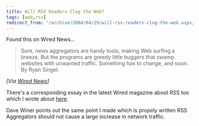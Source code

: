 ```yaml
---
title: Will RSS Readers Clog the Web?
tags: [web,rss]
redirect_from: "/archive/2004/04/29/will-rss-readers-clog-the-web.aspx/"
---
```


Found this on Wired News...

> Sure, news aggregators are handy tools, making Web surfing a breeze.
> But the programs are greedy little buggers that swamp websites with
> unwanted traffic. Something has to change, and soon. By Ryan Singel.

*[Via [Wired News](http://www.wired.com/news/infostructure/0,1377,63264,00.html)]*

There's a corresponding essay in the latest Wired magazine about RSS too
which I wrote about [here](https://haacked.com/archive/2004/04/29/p2p-rss-and-the-return-of-push.aspx/).

Dave Winer points out the same point I made which is propely written RSS
Aggregators should not cause a large increase in network traffic.
